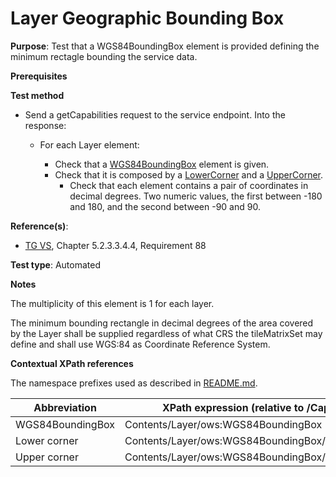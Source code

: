 # Layer Geographic Bounding Box

**Purpose**: Test that a WGS84BoundingBox element is provided defining the minimum  rectagle bounding the service data.

**Prerequisites**

**Test method**

* Send a getCapabilities request to the service endpoint. Into the response:

  * For each Layer element:

    * Check that a [WGS84BoundingBox](#boundingBox) element is given.
    * Check that it is composed by a [LowerCorner](#lowerCorner) and a [UpperCorner](#upperCorner).
        * Check that each element contains a pair of coordinates in decimal degrees. Two numeric values, the first between -180 and 180, and the second between -90 and 90.

**Reference(s)**:
* [TG VS](./README.md#ref_TG_VS), Chapter 5.2.3.3.4.4, Requirement 88

**Test type**: Automated

**Notes**

The multiplicity of this element is 1 for each layer.

The minimum bounding rectangle in decimal degrees of the area covered by the Layer shall be supplied regardless of what CRS the tileMatrixSet may define and shall use WGS:84 as Coordinate Reference System.

**Contextual XPath references**

The namespace prefixes used as described in [README.md](./README.md#namespaces).

Abbreviation                                               |  XPath expression (relative to /Capabilities)
---------------------------------------------------------- | -------------------------------------------------------------------------
WGS84BoundingBox <a name="boundingBox"></a> | Contents/Layer/ows:WGS84BoundingBox
Lower corner <a name="lowerCorner"></a> | Contents/Layer/ows:WGS84BoundingBox/ows:LowerCorner
Upper corner <a name="upperCorner"></a> | Contents/Layer/ows:WGS84BoundingBox/ows:UpperCorner